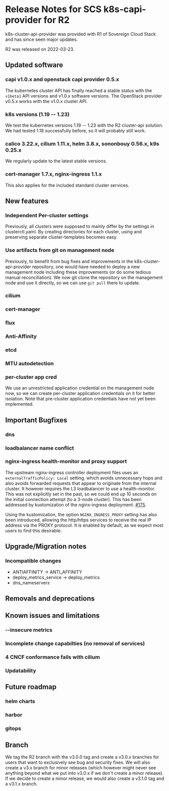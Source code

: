 # Release Notes for SCS k8s-capi-provider for R2

k8s-cluster-api-provider was provided with R1 of Sovereign
Cloud Stack and has since seen major updates.

R2 was released on 2022-03-23.

## Updated software

### capi v1.0.x and openstack capi provider 0.5.x

The kubernetes cluster API has finally reached a stable status with the
`v1beta1` API versions and v1.0.x software versions. The OpenStack
provider v0.5.x works with the v1.0.x cluster API.

### k8s versions (1.19 -- 1.23)

We test the kubernetes versions 1.19 -- 1.23 with the R2 cluster-api
solution. We had tested 1.18 successfully before, so it will probably
still work. 

### calico 3.22.x, cilium 1.11.x, helm 3.8.x, sononbouy 0.56.x, k9s 0.25.x

We regularly update to the latest stable versions.

### cert-manager 1.7.x, nginx-ingress 1.1.x

This also applies for the included standard cluster services.

## New features

### Independent Per-cluster settings

Previously, all clusters were supposed to mainly differ by the settings
in clusterctl.yaml. By creating directories for each cluster, using and
preserving separate cluster-templates becomes easy.

### Use artifacts from git on management node

Previously, to benefit from bug fixes and improvements in the
k8s-cluster-api-provider repository, one would have needed to deploy
a new management node including these improvements (or do some tedious
manual reconciliation). We now git clone the repository on the management
node and use it directly, so we can use `git pull` there to update.

### cilium

### cert-manager

### flux

### Anti-Affinity 

### etcd 

### MTU autodetection

### per-cluster app cred

We use an unrestricted application credential on the management node now,
so we can create per-cluster application credentials on it for better
isolation. Note that pre-cluster application credentials have not yet
been implemented.

## Important Bugfixes

### dns

### loadbalancer name conflict

### nginx-ingress health-monitor and proxy support

The upstream nginx-ingress controller deployment files uses an `externalTrafficPolicy: Local`
setting, which avoids unnecessary hops and also avoids forwarded requests that appear to
originate from the internal cluster. It however requires the L3 loadbalancer to use a
health-monitor. This was not explicitly set in the past, so we could end up 10 seconds on
the initial connection attempt (to a 3-node cluster). This has been addressed by
kustomization of the nginx-ingress deployment.
[#175](https://github.com/SovereignCloudStack/k8s-cluster-api-provider/pull/175).

Using the kustomization, the option `NGINX_INGRESS_PROXY` setting has also been introduced,
allowing the http/https services to receive the real IP address via the PROXY protocol.
It is enabled by default, as we expect most users to find this desirable.

## Upgrade/Migration notes

### Incompatible changes

* ANTIAFFINITY -> ANTI_AFFINITY
* deploy_metrics_service -> deploy_metrics
* dns_nameserver*s*

## Removals and deprecations

## Known issues and limitations

### --insecure metrics

### Incomplete change capabilties (no removal of services)

### 4 CNCF conformance fails with cilium

### Updatability

## Future roadmap

### helm charts

### harbor

### gitops

## Branch

We tag the R2 branch with the v3.0.0 tag and create a v3.0.x branches
for users that want to exclusively see bug and security fixes.
We will also create a v3.x branch for minor releases (which
however might never see anything beyond what we put into v3.0.x
if we don't create a minor release). 
If we decide to create a minor release, we would also create a 
v3.1.0 tag and a v3.1.x branch.

